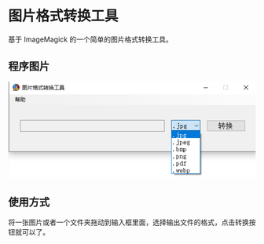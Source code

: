 # 图片格式转换工具

基于 ImageMagick 的一个简单的图片格式转换工具。

## 程序图片
![](static/gui.png)

## 使用方式
将一张图片或者一个文件夹拖动到输入框里面，选择输出文件的格式，点击转换按钮就可以了。
